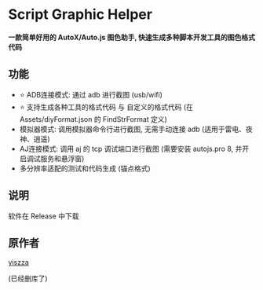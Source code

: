 # Script Graphic Helper

**一款简单好用的 AutoX/Auto.js 图色助手, 快速生成多种脚本开发工具的图色格式代码**

## 功能

- ⭐ ADB连接模式: 通过 adb 进行截图 (usb/wifi)
- ⭐ 支持生成各种工具的格式代码 与 自定义的格式代码 (在 Assets/diyFormat.json 的 FindStrFormat 定义)
- 模拟器模式: 调用模拟器命令行进行截图, 无需手动连接 adb (适用于雷电、夜神、逍遥)
- AJ连接模式: 调用 aj 的 tcp 调试端口进行截图 (需要安装 autojs.pro 8, 并开启调试服务和悬浮窗)
- 多分辨率适配的测试和代码生成 (锚点格式)

## 说明

软件在 Release 中下载

## 原作者

[yiszza](https://gitee.com/yiszza/ScriptGraphicHelper)

(已经删库了)